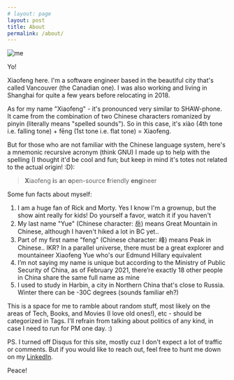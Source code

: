 ```yaml
---
# layout: page
layout: post
title: About
permalink: /about/
---
```

![me](../assets/images/xf_hengdian_2019.jpg)

Yo! 

Xiaofeng here. I'm a software engineer based in the beautiful city that's called Vancouver (the Canadian one). I was also working and living in Shanghai for quite a few years before relocating in 2018.

As for my name "Xiaofeng" - it's pronounced very similar to SHAW-phone. It came from the combination of two Chinese characters romanized by pinyin (literally means "spelled sounds"). So in this case, it's xiào (4th tone i.e. falling tone) + fēng (1st tone i.e. flat tone) = Xiaofeng.

But for those who are not familiar with the Chinese language system, here's a mnemonic recursive acronym (think GNU) I made up to help with the spelling (I thought it'd be cool and fun; but keep in mind it's totes not related to the actual origin! :D):

> **X**iaofeng **i**s **a**n **o**pen-source **f**riendly **eng**ineer

Some fun facts about myself:
 
1. I am a huge fan of Rick and Morty. Yes I know I'm a grownup, but the show aint really for kids! Do yourself a favor, watch it if you haven't
2. My last name "Yue" (Chinese character: 岳) means Great Mountain in Chinese, although I haven't hiked a lot in BC yet..
3. Part of my first name "feng" (Chinese character: 峰) means Peak in Chinese.. IKR? In a parallel universe, there must be a great explorer and mountaineer Xiaofeng Yue who's our Edmund Hillary equivalent
4. I’m not saying my name is unique but according to the Ministry of Public Security of China, as of February 2021, there’re exactly 18 other people in China share the same full name as mine
5. I used to study in Harbin, a city in Northern China that's close to Russia. Winter there can be -30C degrees (sounds familiar eh?)

This is a space for me to ramble about random stuff, most likely on the areas of Tech, Books, and Movies (I love old ones!), etc - should be categorized in Tags. I'll refrain from talking about politics of any kind, in case I need to run for PM one day. :)

PS. I turned off Disqus for this site, mostly cuz I don't expect a lot of traffic or comments. But if you would like to reach out, feel free to hunt me down on my [LinkedIn](https://www.linkedin.com/in/xiaofengyue/). 

Peace! 

